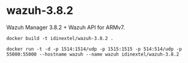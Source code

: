 # wazuh-3.8.2
Wazuh Manager 3.8.2 + Wazuh API for ARMv7.

```
docker build -t idinextel/wazuh-3.8.2 .
```
```
docker run -t -d -p 1514:1514/udp -p 1515:1515 -p 514:514/udp -p 55000:55000 --hostname wazuh --name wazuh idinextel/wazuh-3.8.2
```

